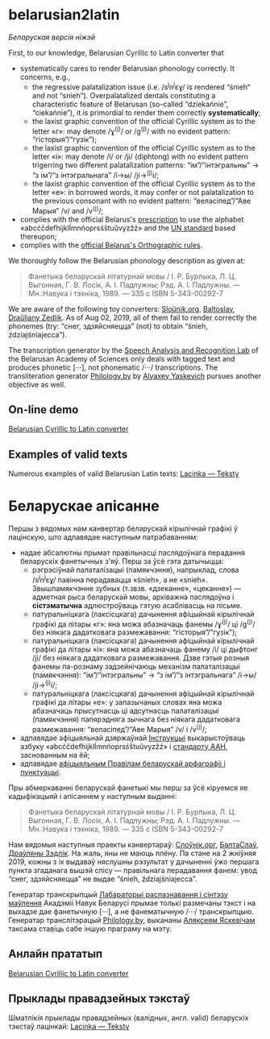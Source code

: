 # belarusian2latin

*Беларуская версія ніжэй* 

First, to our knowledge, Belarusian Cyrillic to Latin converter that
 - systematically cares to render Belarusian phonology correctly. It concerns, e.g.,
   - the regressive palatalization issue (i.e. /s<sup>j</sup>n<sup>j</sup>ɛɣ/ is rendered “śnieh“ and not “snieh”). Overpalatalized dentals constituting a characteristic feature of Belarusan (so-called “dziekańnie”, “ciekańnie”), it is primordial to render them correctly **systematically**; 
   - the laxist graphic convention of the official Cyrillic system as to the letter «г»: may denote /ɣ<sup>(j)</sup>/ or /g<sup>(j)</sup>/ with no evident pattern: “гісторыя”/“гузік”);
   - the laxist graphic convention of the official Cyrillic system as to the letter «і»: may denote /і/ or /jі/ (diphtong) with no evident pattern trigerring two different palatalization patterns: “ім”/“інтэгральны” → “з ім”/“з інтэгральнага” /і→ы/ /jі→<sup>(j)</sup>i/;
   - the laxist graphic convention of the official Cyrillic system as to the letter «e»: in borrowed words, it may confer or not palatalization to the previous consonant with no evident pattern: “веласіпед”/“Аве Марыя” /v/ and /v<sup>(j)</sup>/;
- complies with the official Belarus's [prescription](https://be.wikipedia.org/wiki/%D0%86%D0%BD%D1%81%D1%82%D1%80%D1%83%D0%BA%D1%86%D1%8B%D1%8F_%D0%BF%D0%B0_%D1%82%D1%80%D0%B0%D0%BD%D1%81%D0%BB%D1%96%D1%82%D0%B0%D1%80%D0%B0%D1%86%D1%8B%D1%96) to use the alphabet «abcćčdefhijklĺmnńoprsśštuŭvyzžź» and the [UN standard](https://unstats.un.org/unsd/geoinfo/UNGEGN/docs/9th-uncsgn-docs/crp/9th_UNCSGN_e-conf-98-crp-21.pdf)  based thereupon;
 - complies with the [official Belarus's Orthographic rules](https://be.wikipedia.org/wiki/%D0%9F%D1%80%D0%B0%D0%B2%D1%96%D0%BB%D1%8B_%D0%B1%D0%B5%D0%BB%D0%B0%D1%80%D1%83%D1%81%D0%BA%D0%B0%D0%B9_%D0%B0%D1%80%D1%84%D0%B0%D0%B3%D1%80%D0%B0%D1%84%D1%96%D1%96_%D1%96_%D0%BF%D1%83%D0%BD%D0%BA%D1%82%D1%83%D0%B0%D1%86%D1%8B%D1%96_(2008)).

We thoroughly follow the Belarusian phonology description as given at:

> Фанетыка беларускай літатурнай мовы / І. Р. Бурлыка, Л. Ц. Выгонная, Г. В. Лосік, А. І. Падлужны; Рэд. А. І. Падлужны. — Мн.:Навука і тэхніка, 1989. — 335 с ISBN 5-343-00292-7

We are aware of the following toy converters: [Sloŭnik.org](http://slounik.org/lat), [Baltoslav](http://baltoslav.eu/lat/), [Draŭliany Zedlik](http://www.zedlik.com/pragramy/kir2lac-online/). As of Aug  02, 2019, all of them fail to render correctly the phonemes (try: “снег, здзяйсняецца” (not) to obtain “śnieh, ździajśniajecca”).

The transcription generator by the [Speech Analysis and Recognition Lab](https://www.corpus.by/TranscriptionGenerator/?lang=be) of the Belarusan Academy of Sciences only deals with tagged text and produces phonetic [···], not phonematic /···/ transcriptions.  The transliteration generator [Philology.by](https://tools.philology.by/latbe) by [Alyaxey Yaskevich](https://yaskevich.com/)  pursues another objective as well.

## On-line demo
[Belarusian Cyrillic to Latin converter](https://seveleu.com/lacinka/converter)

## Examples of valid texts

Numerous examples of valid Belarusian Latin texts: [Lacinka — Teksty](https://lacinka.teksty.seveleu.com/)

# Беларускае апісанне

Першы з вядомых нам канвертар беларускай кірылічнай графікі ў лацінскую, што адпавядае наступным патрабаванням:
 - надае абсалютны прымат правільнасці паслядоўнага перадання беларускіх фанетычных з'яў. Перш за ўсё гэта датычыцца:
   - рэгрэсіўнай палаталізацыі (памякчэння), напрыклад, слова /s<sup>j</sup>n<sup>j</sup>ɛɣ/ павінна перадавацца «śnieh», а не «snieh». Звышпамякчэнне зубных (т.звзв. «дзеканне», «цеканне») — адметная рыса беларускай мовы, архіважна паслядоўна і **сістэматычна** адлюстроўваць гэтую асаблівасць на пісьме. 
   - патуральніцкага (лаксісцкага) дачынення афіцыйнай кірылічнай графікі да літары «г»: яна можа абазначаць фанемы /ɣ<sup>(j)</sup>/ ці /g<sup>(j)</sup>/ без ніякага дадатковага размежавання:  “гісторыя”/“гузік”);
   - патуральніцкага (лаксісцкага) дачынення афіцыйнай кірылічнай графікі да літары «і»: яна можа абазначаць фанему /і/ ці дыфтонг /jі/ без ніякага дадатковага размежавання. Дзве гэтыя розныя фанемы па-рознаму задзейнічаюць механізм палаталізацыі (памякчэння): “ім”/“інтэгральны” → “з ім”/“з інтэгральнага” /і→ы/ /jі→<sup>(j)</sup>i/;
   - патуральніцкага (лаксісцкага) дачынення афіцыйнай кірылічнай графікі да літары «е»: у запазычаных словах яна можа абазначаць прысутнасць ці адсутнасць палаталізацыі (памякчэння) папярэдняга зычнага без ніякага дадатковага размежавання: “веласіпед”/“Аве Марыя” /v/ і /v<sup>(j)</sup>/;
- адпавядае афіцыяльнай дзяржаўнай [Інструкцыі](https://be.wikipedia.org/wiki/%D0%86%D0%BD%D1%81%D1%82%D1%80%D1%83%D0%BA%D1%86%D1%8B%D1%8F_%D0%BF%D0%B0_%D1%82%D1%80%D0%B0%D0%BD%D1%81%D0%BB%D1%96%D1%82%D0%B0%D1%80%D0%B0%D1%86%D1%8B%D1%96) выкарыстоўваць азбуку «abcćčdefhijklĺmnńoprsśštuŭvyzžź» і [стандарту ААН](https://unstats.un.org/unsd/geoinfo/UNGEGN/docs/9th-uncsgn-docs/crp/9th_UNCSGN_e-conf-98-crp-21.pdf), заснованным на ёй;
 - адпавядае [афіцыяльным Правілам беларускай арфаграфіі і пунктуацыі](https://be.wikipedia.org/wiki/%D0%9F%D1%80%D0%B0%D0%B2%D1%96%D0%BB%D1%8B_%D0%B1%D0%B5%D0%BB%D0%B0%D1%80%D1%83%D1%81%D0%BA%D0%B0%D0%B9_%D0%B0%D1%80%D1%84%D0%B0%D0%B3%D1%80%D0%B0%D1%84%D1%96%D1%96_%D1%96_%D0%BF%D1%83%D0%BD%D0%BA%D1%82%D1%83%D0%B0%D1%86%D1%8B%D1%96_(2008)).

Пры абмеркаванні беларускай фанетыкі мы перш за ўсё кіруемся яе кадыфікацыяй і апісаннем у наступным выданні:

> Фанетыка беларускай літатурнай мовы / І. Р. Бурлыка, Л. Ц. Выгонная, Г. В. Лосік, А. І. Падлужны; Рэд. А. І. Падлужны. — Мн.:Навука і тэхніка, 1989. — 335 с ISBN 5-343-00292-7

Нам вядомыя наступныя праекты канвертараў: [Слоўнік.орг](http://slounik.org/lat), [БалтаСлаў](http://baltoslav.eu/lat/), [Драўляны Зэдлік](http://www.zedlik.com/pragramy/kir2lac-online/). На жаль, яны не маюць плёну. Па стане на 2 жніўняя 2019, кожны з іх выдаваў няслушны рэзультат у дачыненні ўжо першага пункта згаданага вышэй спісу — правільнага перадавання фанем: увод “снег, здзяйсняецца” не выдае “śnieh, ździajśniajecca”.

Генератар транскрыпцый [Лабараторыі распазнавання і сінтэзу маўлення](https://www.corpus.by/TranscriptionGenerator/?lang=be) Акадэміі Навук Беларусі прымае толькі размечаны тэкст і на выхадзе дае фанетычную [···], а не фанематычную  /···/ транскрыпцыю.  Генератар транслітэрацый [Philology.by](https://tools.philology.by/latbe), выкананы [Аляксеям Яскевічам](https://yaskevich.com/) таксама ставіць сабе іншую праграму на мэту.

## Анлайн прататып
[Belarusian Cyrillic to Latin converter](https://seveleu.com/lacinka/converter)

## Прыклады правадзейных тэкстаў

Шматлікія прыклады правадзейных (валідных, англ. valid) беларускіх тэкстаў лацінкай: [Lacinka — Teksty](https://lacinka.teksty.seveleu.com/)
